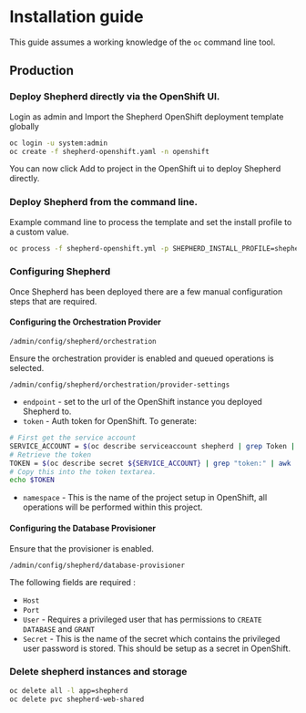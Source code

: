# Installation guide

This guide assumes a working knowledge of the `oc` command line tool. 

## Production

### Deploy Shepherd directly via the OpenShift UI.
Login as admin and Import the Shepherd OpenShift deployment template globally
```bash
oc login -u system:admin
oc create -f shepherd-openshift.yaml -n openshift
```
You can now click Add to project in the OpenShift ui to deploy Shepherd directly.

### Deploy Shepherd from the command line.
Example command line to process the template and set the install profile to a custom value. 
```bash
oc process -f shepherd-openshift.yml -p SHEPHERD_INSTALL_PROFILE=shepherd | oc create -f -
```

### Configuring Shepherd

Once Shepherd has been deployed there are a few manual configuration steps that are required. 

#### Configuring the Orchestration Provider

`/admin/config/shepherd/orchestration`

Ensure the orchestration provider is enabled and queued operations is selected.

`/admin/config/shepherd/orchestration/provider-settings`

- `endpoint` - set to the url of the OpenShift instance you deployed Shepherd to.
- `token` - Auth token for OpenShift. To generate:
```bash
# First get the service account
SERVICE_ACCOUNT = $(oc describe serviceaccount shepherd | grep Token | awk '{ print $2 }')
# Retrieve the token 
TOKEN = $(oc describe secret ${SERVICE_ACCOUNT} | grep "token:" | awk '{ print $2 }')
# Copy this into the token textarea.
echo $TOKEN
```
- `namespace` - This is the name of the project setup in OpenShift, all operations will be performed within this project.

#### Configuring the Database Provisioner

Ensure that the provisioner is enabled. 

`/admin/config/shepherd/database-provisioner`

The following fields are required : 
- `Host` 
- `Port`
- `User` - Requires a privileged user that has permissions to `CREATE DATABASE` and `GRANT`
- `Secret` - This is the name of the secret which contains the privileged user password is stored. This should be setup as a secret in OpenShift. 

### Delete shepherd instances and storage
```bash
oc delete all -l app=shepherd
oc delete pvc shepherd-web-shared
```
